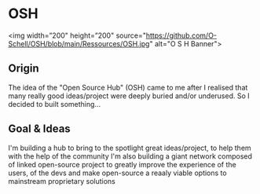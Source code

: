 # OSH

<img width=”200" height=”200" source="https://github.com/O-Schell/OSH/blob/main/Ressources/OSH.jpg" alt="O S H Banner">

## Origin
The idea of the "Open Source Hub" (OSH) came to me after I realised that many really good ideas/project were deeply buried and/or underused.
So I decided to built something...

## Goal & Ideas
I'm building a hub to bring to the spotlight great ideas/project, to help them with the help of the community
I'm also building a giant network  composed of linked open-source project to greatly improve the experience of the users, of the devs and make open-source a reaaly viable options to mainstream proprietary solutions

